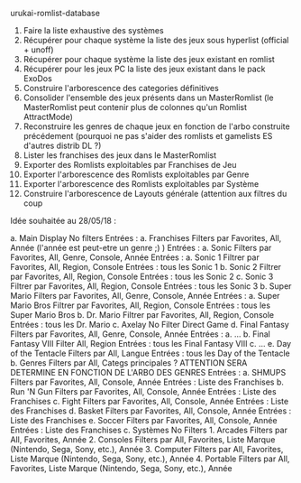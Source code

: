 urukai-romlist-database

1.	Faire la liste exhaustive des systèmes
2.	Récupérer pour chaque système la liste des jeux sous hyperlist (official + unoff)
3.	Récupérer pour chaque système la liste des jeux existant en romlist
4.	Récupérer pour les jeux PC la liste des jeux existant dans le pack ExoDos
5.	Construire l'arborescence des categories définitives
6.	Consolider l'ensemble des jeux présents dans un MasterRomlist (le MasterRomlist peut contenir plus de colonnes qu'un Romlist AttractMode)
7.	Reconstruire les genres de chaque jeux en fonction de l'arbo construite précédement (pourquoi ne pas s'aider des romlists et gamelists ES d'autres distrib DL ?)
8.	Lister les franchises des jeux dans le MasterRomlist
9.	Exporter des Romlists exploitables par Franchises de Jeu
10.	Exporter l'arborescence des Romlists exploitables par Genre
11. Exporter l'arborescence des Romlists exploitables par Système
12. Construire l'arborescence de Layouts générale (attention aux filtres du coup

Idée souhaitée au 28/05/18 :

a. Main Display
	No filters
	Entrées :
		a. Franchises
			Filters par Favorites, All, Année (l'année est peut-etre un genre ;) )
			Entrées :
				a. Sonic
					Filters par Favorites, All, Genre, Console, Année
					Entrées :
						a. Sonic 1
							Filtrer par Favorites, All, Region, Console
							Entrées : tous les Sonic 1
						b. Sonic 2
							Filtrer par Favorites, All, Region, Console
							Entrées : tous les Sonic 2
						c. Sonic 3
							Filtrer par Favorites, All, Region, Console
							Entrées : tous les Sonic 3
				b. Super Mario
					Filters par Favorites, All, Genre, Console, Année
					Entrées :
						a. Super Mario Bros
							Filtrer par Favorites, All, Region, Console
							Entrées : tous les Super Mario Bros
						b. Dr. Mario
							Filtrer par Favorites, All, Region, Console
							Entrées : tous les Dr. Mario
				c. Axelay
					No Filter
					Direct Game
				d. Final Fantasy
					Filters par Favorites, All, Genre, Console, Année
					Entrées : 
						a. ...
						b. Final Fantasy VIII
							Filter All, Region
							Entrées : tous les Final Fantasy VIII
						c. ...
				e. Day of the Tentacle
					Filters par All, Langue
					Entrées : tous les Day of the Tentacle
		b. Genres
			Filters par All, Categs principales ? ATTENTION SERA DETERMINE EN FONCTION DE L'ARBO DES GENRES
			Entrées :
				a. SHMUPS
					Filters par Favorites, All, Console, Année
					Entrées :
						Liste des Franchises
				b. Run 'N Gun
					Filters par Favorites, All, Console, Année
					Entrées :
						Liste des Franchises
				c. Fight
					Filters par Favorites, All, Console, Année
					Entrées :
						Liste des Franchises
				d. Basket
					Filters par Favorites, All, Console, Année
					Entrées :
						Liste des Franchises
				e. Soccer
					Filters par Favorites, All, Console, Année
					Entrées :
						Liste des Franchises
		c. Systèmes
			No Filters
			1. Arcades
				Filters par All, Favorites, Année
			2. Consoles
				Filters par All, Favorites, Liste Marque (Nintendo, Sega, Sony, etc.), Année
			3. Computer
				Filters par All, Favorites, Liste Marque (Nintendo, Sega, Sony, etc.), Année
			4. Portable
				Filters par All, Favorites, Liste Marque (Nintendo, Sega, Sony, etc.), Année
